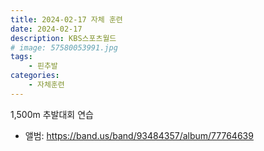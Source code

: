 ```yaml
---
title: 2024-02-17 자체 훈련
date: 2024-02-17
description: KBS스포츠월드
# image: 57580053991.jpg
tags:
    - 핀추발
categories:
    - 자체훈련
---
```


1,500m 추발대회 연습

- 앨범: https://band.us/band/93484357/album/77764639